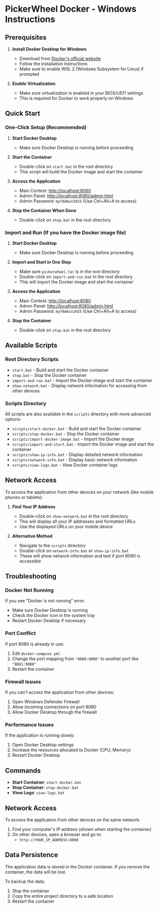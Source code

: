 # PickerWheel Docker - Windows Instructions

## Prerequisites

1. **Install Docker Desktop for Windows**
   - Download from [Docker's official website](https://www.docker.com/products/docker-desktop)
   - Follow the installation instructions
   - Make sure to enable WSL 2 (Windows Subsystem for Linux) if prompted

2. **Enable Virtualization**
   - Make sure virtualization is enabled in your BIOS/UEFI settings
   - This is required for Docker to work properly on Windows

## Quick Start

### One-Click Setup (Recommended)

1. **Start Docker Desktop**
   - Make sure Docker Desktop is running before proceeding

2. **Start the Container**
   - Double-click on `start.bat` in the root directory
   - This script will build the Docker image and start the container

3. **Access the Application**
   - Main Contest: [http://localhost:8080](http://localhost:8080)
   - Admin Panel: [http://localhost:8080/admin.html](http://localhost:8080/admin.html)
   - Admin Password: `myTAdmin2025` (Use Ctrl+Alt+A to access)

4. **Stop the Container When Done**
   - Double-click on `stop.bat` in the root directory

### Import and Run (If you have the Docker image file)

1. **Start Docker Desktop**
   - Make sure Docker Desktop is running before proceeding

2. **Import and Start in One Step**
   - Make sure `pickerwheel.tar` is in the root directory
   - Double-click on `import-and-run.bat` in the root directory
   - This will import the Docker image and start the container

3. **Access the Application**
   - Main Contest: [http://localhost:8080](http://localhost:8080)
   - Admin Panel: [http://localhost:8080/admin.html](http://localhost:8080/admin.html)
   - Admin Password: `myTAdmin2025` (Use Ctrl+Alt+A to access)

4. **Stop the Container**
   - Double-click on `stop.bat` in the root directory

## Available Scripts

### Root Directory Scripts

- `start.bat` - Build and start the Docker container
- `stop.bat` - Stop the Docker container
- `import-and-run.bat` - Import the Docker image and start the container
- `show-network.bat` - Display network information for accessing from other devices

### Scripts Directory

All scripts are also available in the `scripts` directory with more advanced options:

- `scripts/start-docker.bat` - Build and start the Docker container
- `scripts/stop-docker.bat` - Stop the Docker container
- `scripts/import-docker-image.bat` - Import the Docker image
- `scripts/import-and-start.bat` - Import the Docker image and start the container
- `scripts/show-ip-info.bat` - Display detailed network information
- `scripts/network-info.bat` - Display basic network information
- `scripts/view-logs.bat` - View Docker container logs

## Network Access

To access the application from other devices on your network (like mobile phones or tablets):

1. **Find Your IP Address**
   - Double-click on `show-network.bat` in the root directory
   - This will display all your IP addresses and formatted URLs
   - Use the displayed URLs on your mobile device

2. **Alternative Method**
   - Navigate to the `scripts` directory
   - Double-click on `network-info.bat` or `show-ip-info.bat`
   - These will show network information and test if port 8080 is accessible

## Troubleshooting

### Docker Not Running
If you see "Docker is not running" error:
- Make sure Docker Desktop is running
- Check the Docker icon in the system tray
- Restart Docker Desktop if necessary

### Port Conflict
If port 8080 is already in use:
1. Edit `docker-compose.yml`
2. Change the port mapping from `"8080:9080"` to another port like `"8081:9080"`
3. Restart the container

### Firewall Issues
If you can't access the application from other devices:
1. Open Windows Defender Firewall
2. Allow incoming connections on port 8080
3. Allow Docker Desktop through the firewall

### Performance Issues
If the application is running slowly:
1. Open Docker Desktop settings
2. Increase the resources allocated to Docker (CPU, Memory)
3. Restart Docker Desktop

## Commands

- **Start Container**: `start-docker.bat`
- **Stop Container**: `stop-docker.bat`
- **View Logs**: `view-logs.bat`

## Network Access

To access the application from other devices on the same network:
1. Find your computer's IP address (shown when starting the container)
2. On other devices, open a browser and go to:
   - `http://YOUR_IP_ADDRESS:8080`

## Data Persistence

The application data is stored in the Docker container. If you remove the container, the data will be lost.

To backup the data:
1. Stop the container
2. Copy the entire project directory to a safe location
3. Restart the container
